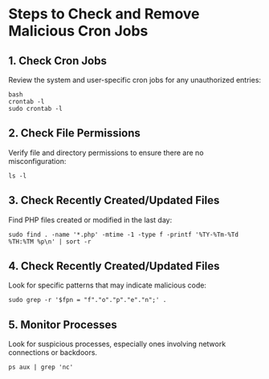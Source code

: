 # Steps to Check and Remove Malicious Cron Jobs

## 1. Check Cron Jobs
Review the system and user-specific cron jobs for any unauthorized entries:
```
bash
crontab -l
sudo crontab -l
```
## 2. Check File Permissions
Verify file and directory permissions to ensure there are no misconfiguration:
```
ls -l
```
## 3. Check Recently Created/Updated Files
Find PHP files created or modified in the last day:
```
sudo find . -name '*.php' -mtime -1 -type f -printf '%TY-%Tm-%Td %TH:%TM %p\n' | sort -r
```
## 4. Check Recently Created/Updated Files
Look for specific patterns that may indicate malicious code:
```
sudo grep -r '$fpn = "f"."o"."p"."e"."n";' .
```
## 5. Monitor Processes
Look for suspicious processes, especially ones involving network connections or backdoors.
```
ps aux | grep 'nc'
```
